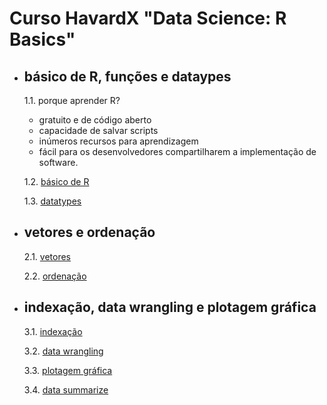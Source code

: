 # Curso HavardX "Data Science: R Basics"

- ## básico de R, funções e dataypes

  1.1. porque aprender R?
   - gratuito e de código aberto
   - capacidade de salvar scripts
   - inúmeros recursos para aprendizagem
   - fácil para os desenvolvedores compartilharem a implementação de software.

  1.2. [básico de R](https://github.com/claysfx/datascience_r/blob/main/objects_and_functions.R)

  1.3. [datatypes](https://github.com/claysfx/datascience_r/blob/main/datatypes.R)

- ## vetores e ordenação

  2.1. [vetores](https://github.com/claysfx/datascience_r/blob/main/vectors.R)

  2.2. [ordenação](https://github.com/claysfx/datascience_r/blob/main/sorting.R)

- ## indexação, data wrangling e plotagem gráfica

  3.1. [indexação](https://github.com/claysfx/datascience_r/blob/main/index.R)

  3.2. [data wrangling](https://github.com/claysfx/datascience_r/blob/main/data_wrangling.R)

  3.3. [plotagem gráfica](https://github.com/claysfx/datascience_r/blob/main/plots.R)

  3.4. [data summarize](https://github.com/claysfx/datascience_r/blob/main/summarizing_data.R)
